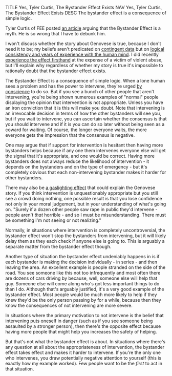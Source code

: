 TITLE Yes, Tyler Curtis, The Bystander Effect Exists
NAV Yes, Tyler Curtis, The Bystander Effect Exists
DESC The bystander effect is a consequence of simple logic.

Tyler Curtis of FEE posted [an article](https://fee.org/articles/the-bystander-effect-myth-or-fact/) arguing that the Bystander Effect is a myth. He is so wrong that I have to debunk him.

I won't discuss whether the story about Genovese is true, because I don't need it to be; my beliefs aren't predicated on [contingent data](citations) but on [logical consistency and years of experience with the human mind](philosophy). I did recently [experience the effect firsthand](/protagonism/bystander) at the expense of a victim of violent abuse, but I'll explain why regardless of whether my story is true it's impossible to rationally doubt that the bystander effect exists.

The Bystander Effect is a consequence of simple logic. When a lone human sees a problem and has the power to intervene, they're urged [by conscience](/protagonism/conscience) to do so. But if you see a bunch of other people that aren't intervening, you're being shown numerous examples of "normal" people displaying the opinion that intervention is not appropriate. Unless you have an iron conviction that it is this will make you doubt. Note that intervening is an irrevocable decision in terms of how the other bystanders will see you, but if you wait to intervene, you can ascertain whether the consensus is that you should intervene and if it is you can do so later without being seen as a coward for waiting. Of course, the longer everyone waits, the more everyone gets the impression that the consensus is negative.

One may argue that if support for intervention is hesitant then having more bystanders helps because if any one them intervenes everyone else will get the signal that it's appropriate, and one would be correct. Having more bystanders does not always reduce the likelihood of intervention - it depends on the bystanders and on the type of emergency - but it's completely obvious that each non-intervening bystander makes it harder for other bystanders.

There may also be [a gaslighting effect](https://en.wikipedia.org/wiki/Gaslighting) that could explain the Genovese story. If you think intervention is unquestionably appropriate but you still see a crowd doing nothing, one possible result is that you lose confidence not only in your moral judgement, but in your understanding of what's going on. "Surely if a dozen other people saw rape in public they'd intervene - people aren't *that* horrible - and so I must be misunderstanding. There must be something I'm not seeing or not realizing."

Normally, in situations where intervention is completely uncontroversial, the bystander effect won't stop the bystanders from intervening, but it will likely delay them as they each check if anyone else is going to. This is arguably a separate matter from the bystander effect though.

Another type of situation the bystander effect undeniably happens in is if each bystander is making the decision individually - in series - and then leaving the area. An excellent example is people stranded on the side of the road. You see someone like this not too infrequently and most often there are dozens of cars driving by because, well, someone else will help that guy. Someone else will come along who's got less important things to do than I do. Although that's arguably justified, it's a very good example of the bystander effect. Most people would be much more likely to help if they knew they'd be the only person passing by for a while, because then they know the consequences of not intervening are more severe.

In situations where the primary motivation to not intervene is the belief that intervening puts oneself in danger (such as if you see someone being assaulted by a stronger person), then there's the opposite effect because having more people that might help you increases the safety of helping.

But that's not what the bystander effect is about. In situations where there's any question at all about the appropriateness of intervention, the bystander effect takes effect and makes it harder to intervene. If you're the only one who intervenes, you draw potentially negative attention to yourself (this is exactly how my example worked). Few people want to be the *first* to act in that situation.
